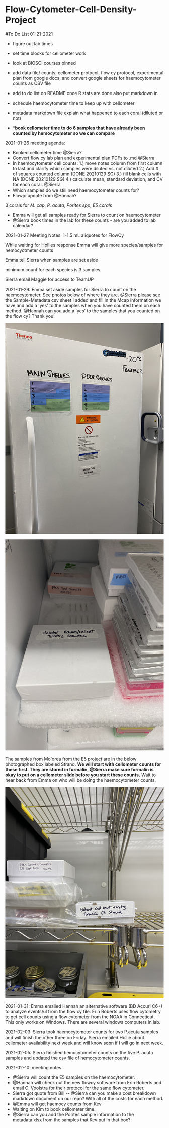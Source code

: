 # Flow-Cytometer-Cell-Density-Project

#To Do List 01-21-2021

- figure out lab times
- set time blocks for cellometer work
- look at BIOSCI courses pinned
- add data file/ counts,  cellometer protocol, flow cy protocol, experimental plan from google docs, and convert google sheets for haemocytometer counts as CSV file
- add to do list on README
once R stats are done also put markdown in
- schedule haemocytometer time to keep up with cellometer

- metadata markdown file explain what happened to each coral (diluted or not)

- *****book cellometer time to do 6 samples that have already been counted by hemocytometer so we can compare****


2021-01-26 meeting agenda:  
- Booked cellometer time @Sierra?  
- Convert flow cy lab plan and experimental plan PDFs to .md @Sierra  
- In haemocytometer cell counts: 1.) move notes column from first column to last and clarify which samples were diluted vs. not diluted 2.) Add # of squares counted column (DONE 20210129 SG) 3.) fill blank cells with NA (DONE 20210129 SG) 4.) calculate mean, standard deviation, and CV for each coral. @Sierra  
- Which samples do we still need haemocytometer counts for?  
- Flowjo update from @Hannah?

3 corals for *M. cap*, *P. acuta*, *Porites spp*, *E5 corals*  
- Emma will get all samples ready for Sierra to count on haemocytometer  
- @Sierra book times in the lab for these counts - are you added to lab calendar?

2021-01-27 Meeting Notes:
1-1.5 mL aliquotes for FlowCy

While waiting for Hollies response Emma will give more species/samples for hemocyotmeter counts

Emma tell Sierra when samples are set aside

minimum count for each species is 3 samples

Sierra email Maggie for access to TeamUP

2021-01-29: Emma set aside samples for Sierra to count on the haemocytometer. See photos below of where they are. @Sierra please see the Sample-Metadata csv sheet I added and fill in the Mcap information we have and add a 'yes' to the samples when you have counted them on each method. @Hannah can you add a 'yes' to the samples that you counted on the flow cy? Thank you!

![samples-box](https://github.com/slmgray/Flow-Cytometer-Cell-Density-Project/blob/main/Photos/IMG_3604.jpg?raw=true)

![sample-box2](https://github.com/slmgray/Flow-Cytometer-Cell-Density-Project/blob/main/Photos/IMG_3603.jpg?raw=true)

The samples from Mo'orea from the E5 project are in the below photographed box labeled Strand. **We will start with cellometer counts for these first. They are stored in formalin, @Sierra make sure formalin is okay to put on a cellometer slide before you start these counts.** Wait to hear back from Emma on who will be doing the haemocytometer counts.

![E5-box](https://github.com/slmgray/Flow-Cytometer-Cell-Density-Project/blob/main/Photos/IMG_3605.jpg?raw=true)  

2021-01-31: Emma emailed Hannah an alternative software (BD Accuri C6+) to analyze events/ul from the flow cy file. Erin Roberts uses flow cytometry to get cell counts using a flow cytometer from the NOAA in Connecticut. This only works on Windows. There are several windows computers in lab.

2021-02-03: Sierra took haemocytometer counts for two P.acuta samples and will finish the other three on Friday. Sierra emailed Hollie about cellometer availability next week and will know soon if I will go in next week.

2021-02-05: Sierra finished hemocytometer counts on the five P. acuta samples and updated the csv file of hemocytometer counts.

2021-02-10: meeting notes  
- @Sierra will count the E5 samples on the haemocytometer.   
- @Hannah will check out the new flowcy software from Erin Roberts and email C. Voolstra for their protocol for the same flow cytometer.  
- Sierra got quote from Bill -- @Sierra can you make a cost breakdown markdown document on our repo? With all of the costs for each method.  
- @Emma will get haemocy counts from Kev  
- Waiting on Kim to book cellometer time.  
- @Sierra can you add the Porites sample information to the metadata.xlsx from the samples that Kev put in that box?    
